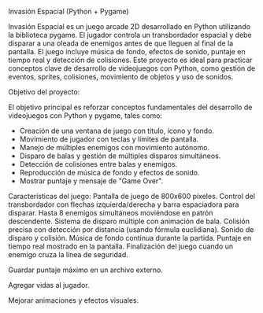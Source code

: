 Invasión Espacial (Python + Pygame)

Invasión Espacial es un juego arcade 2D desarrollado en Python utilizando la biblioteca pygame.
El jugador controla un transbordador espacial y debe disparar a una oleada de enemigos antes de que lleguen al final de la pantalla. 
El juego incluye música de fondo, efectos de sonido, puntaje en tiempo real y detección de colisiones.
Este proyecto es ideal para practicar conceptos clave de desarrollo de videojuegos con Python, como gestión de eventos, sprites, colisiones, movimiento de objetos y uso de sonidos.

Objetivo del proyecto:

El objetivo principal es reforzar conceptos fundamentales del desarrollo de videojuegos con Python y pygame, tales como:
- Creación de una ventana de juego con título, ícono y fondo.
- Movimiento de jugador con teclas y límites de pantalla.
- Manejo de múltiples enemigos con movimiento autónomo.
- Disparo de balas y gestión de múltiples disparos simultáneos.
- Detección de colisiones entre balas y enemigos.
- Reproducción de música de fondo y efectos de sonido.
- Mostrar puntaje y mensaje de "Game Over".

Características del juego:
  Pantalla de juego de 800x600 píxeles.
  Control del transbordador con flechas izquierda/derecha y barra espaciadora para disparar.
  Hasta 8 enemigos simultáneos moviéndose en patrón descendente.
  Sistema de disparo múltiple con animación de bala.
  Colisión precisa con detección por distancia (usando fórmula euclidiana).
  Sonido de disparo y colisión.
  Música de fondo continua durante la partida.
  Puntaje en tiempo real mostrado en la pantalla.
  Finalización del juego cuando un enemigo cruza la línea de seguridad.




Guardar puntaje máximo en un archivo externo.

Agregar vidas al jugador.

Mejorar animaciones y efectos visuales.
